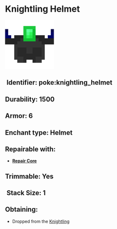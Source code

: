 # Knightling Helmet

![](https://github.com/ItsMePok/PFE/blob/wikiAssets/wikiMain/knightling_helmet.png?raw=true)

## <img src="https://minecraft.wiki/images/Name_Tag_JE2_BE2.png?cbdc1" alt="" data-size="line"> Identifier: **poke:knightling\_helmet**

## Durability: **1500**

## Armor: **6**

## Enchant type: **Helmet**

## Repairable with:

* [**Repair Core**](https://pfewiki.gitbook.io/home/items/cores/repair-core)

## Trimmable: Yes

## <img src="https://minecraft.wiki/images/Light_Gray_Bundle_JE1_BE1.png?b552e" alt="" data-size="line"> Stack Size: 1

## Obtaining:

* Dropped from the [Knightling](https://github.com/ItsMePok/PFE/wiki/Knightling)
